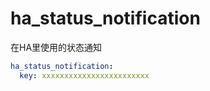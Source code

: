 # ha_status_notification
在HA里使用的状态通知


```yaml
ha_status_notification:
  key: xxxxxxxxxxxxxxxxxxxxxxxx
```